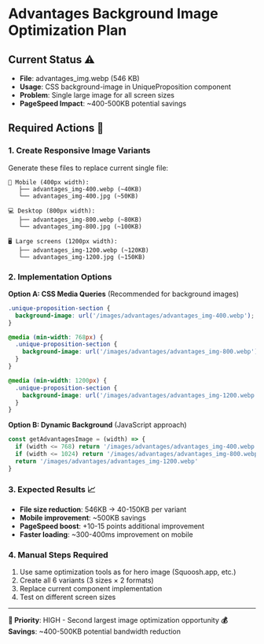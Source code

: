 # Advantages Background Image Optimization Plan

## Current Status ⚠️
- **File**: advantages_img.webp (546 KB)
- **Usage**: CSS background-image in UniqueProposition component
- **Problem**: Single large image for all screen sizes
- **PageSpeed Impact**: ~400-500KB potential savings

## Required Actions 🎯

### 1. Create Responsive Image Variants
Generate these files to replace current single file:

```
📱 Mobile (400px width):
   ├── advantages_img-400.webp (~40KB)
   └── advantages_img-400.jpg (~50KB)

💻 Desktop (800px width):
   ├── advantages_img-800.webp (~80KB)
   └── advantages_img-800.jpg (~100KB)

🖥️ Large screens (1200px width):
   ├── advantages_img-1200.webp (~120KB)
   └── advantages_img-1200.jpg (~150KB)
```

### 2. Implementation Options

**Option A: CSS Media Queries** (Recommended for background images)
```css
.unique-proposition-section {
  background-image: url('/images/advantages/advantages_img-400.webp');
}

@media (min-width: 768px) {
  .unique-proposition-section {
    background-image: url('/images/advantages/advantages_img-800.webp');
  }
}

@media (min-width: 1200px) {
  .unique-proposition-section {
    background-image: url('/images/advantages/advantages_img-1200.webp');
  }
}
```

**Option B: Dynamic Background** (JavaScript approach)
```javascript
const getAdvantagesImage = (width) => {
  if (width <= 768) return '/images/advantages/advantages_img-400.webp'
  if (width <= 1024) return '/images/advantages/advantages_img-800.webp'
  return '/images/advantages/advantages_img-1200.webp'
}
```

### 3. Expected Results 📈

- **File size reduction**: 546KB → 40-150KB per variant
- **Mobile improvement**: ~500KB savings
- **PageSpeed boost**: +10-15 points additional improvement
- **Faster loading**: ~300-400ms improvement on mobile

### 4. Manual Steps Required

1. Use same optimization tools as for hero image (Squoosh.app, etc.)
2. Create all 6 variants (3 sizes × 2 formats)
3. Replace current component implementation
4. Test on different screen sizes

---
**🚀 Priority**: HIGH - Second largest image optimization opportunity
**💰 Savings**: ~400-500KB potential bandwidth reduction